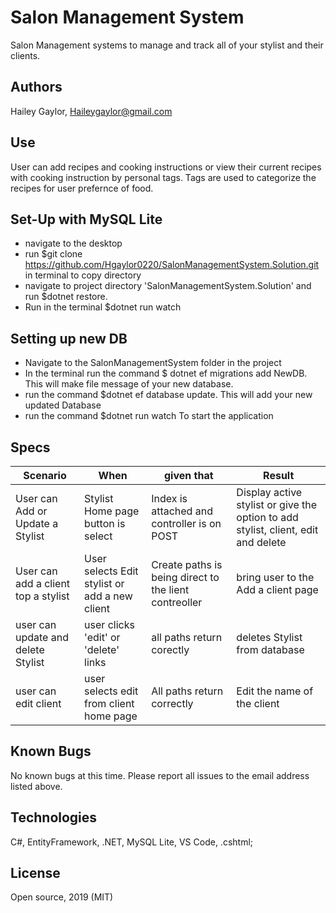 # Salon Management System

Salon Management systems to manage and track all of your stylist and their clients. 

## Authors


Hailey Gaylor, Haileygaylor@gmail.com

## Use
User can add recipes and cooking instructions or view their current recipes with cooking instruction by personal tags. Tags are used to categorize the recipes for user prefernce of food.

## Set-Up with MySQL Lite
- navigate to the desktop
- run $git clone https://github.com/Hgaylor0220/SalonManagementSystem.Solution.git in terminal to copy directory
- navigate to project directory 'SalonManagementSystem.Solution' and run $dotnet restore.
- Run in the terminal $dotnet run watch

## Setting up new DB
- Navigate to the SalonManagementSystem folder in the project
- In the terminal run the command $ dotnet ef migrations add NewDB. This will make file message of your new database.
- run the command $dotnet ef database update. This will add your new updated Database
- run the command $dotnet run watch To start the application 

## Specs

| Scenario | When| given that | Result |
|-|-|-|-|
| User can Add or Update a Stylist | Stylist Home page button is select | Index is attached and controller is on POST | Display active stylist or give the option to add stylist, client, edit and delete |
| User can add a client top a stylist | User selects Edit stylist or add a new client | Create paths is being direct to the lient contreoller| bring user to the Add a client page|
| user can update and delete Stylist | user clicks 'edit' or 'delete' links | all paths return corectly | deletes Stylist from database |
| user can edit client | user selects edit from client home page | All paths return correctly |  Edit the name of the client  |

## Known Bugs
No known bugs at this time. Please report all issues to the email address listed above.

## Technologies

C#, EntityFramework, .NET, MySQL Lite, VS Code, .cshtml;

## License

Open source, 2019 (MIT)